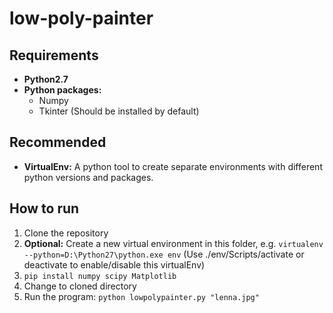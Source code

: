 # low-poly-painter
## Requirements
* **Python2.7**
* **Python packages:**
    * Numpy
	* Tkinter (Should be installed by default)

## Recommended
* **VirtualEnv:** A python tool to create separate environments with different python versions and packages.

## How to run
1. Clone the repository
2. **Optional:** Create a new virtual environment in this folder, e.g. `virtualenv --python=D:\Python27\python.exe env`
(Use ./env/Scripts/activate or deactivate to enable/disable this virtualEnv)
3. `pip install numpy scipy Matplotlib`
4. Change to cloned directory  
5. Run the program: `python lowpolypainter.py "lenna.jpg"`
